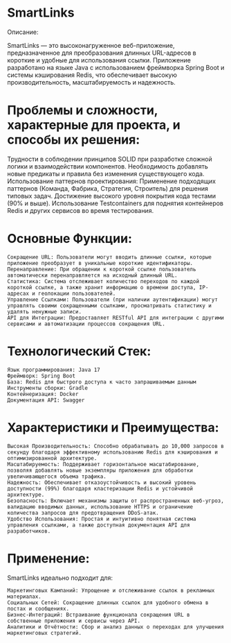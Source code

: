 # SmartLinks

Описание:

SmartLinks — это высоконагруженное веб-приложение, предназначенное для преобразования длинных URL-адресов в короткие и
удобные для использования ссылки. Приложение разработано на языке Java с использованием фреймворка Spring Boot и системы
кэширования Redis, что обеспечивает высокую производительность, масштабируемость и надежность.

# Проблемы и сложности, характерные для проекта, и способы их решения:

Трудности в соблюдении принципов SOLID при разработке сложной логики и взаимодействии компонентов.
Необходимость добавлять новые предикаты и правила без изменения существующего кода.
Использование паттернов проектирования: Применение подходящих паттернов (Команда, Фабрика, Стратегия, Строитель) для решения типовых задач.
Достижение высокого уровня покрытия кода тестами (90% и выше).
Использование Testcontainers для поднятия контейнеров Redis и других сервисов во время тестирования.

# Основные Функции:

    Сокращение URL: Пользователи могут вводить длинные ссылки, которые приложение преобразует в уникальные короткие идентификаторы.
    Перенаправление: При обращении к короткой ссылке пользователь автоматически перенаправляется на исходный длинный URL.
    Статистика: Система отслеживает количество переходов по каждой короткой ссылке, а также хранит информацию о времени доступа, IP-адресах и геолокации пользователей.
    Управление Ссылками: Пользователи (при наличии аутентификации) могут управлять своими сокращенными ссылками, просматривать статистику и удалять ненужные записи.
    API для Интеграции: Предоставляет RESTful API для интеграции с другими сервисами и автоматизации процессов сокращения URL.

# Технологический Стек:

    Язык программирования: Java 17
    Фреймворк: Spring Boot
    База: Redis для быстрого доступа к часто запрашиваемым данным
    Инструменты сборки: Gradle
    Контейнеризация: Docker 
    Документация API: Swagger

# Характеристики и Преимущества:

    Высокая Производительность: Способно обрабатывать до 10,000 запросов в секунду благодаря эффективному использованию Redis для кэширования и оптимизированной архитектуре.
    Масштабируемость: Поддерживает горизонтальное масштабирование, позволяя добавлять новые экземпляры приложения для обработки увеличивающегося объема трафика.
    Надежность: Обеспечивает отказоустойчивость и высокий уровень доступности (99%) благодаря кластеризации Redis и устойчивой архитектуре.
    Безопасность: Включает механизмы защиты от распространенных веб-угроз, валидацию вводимых данных, использование HTTPS и ограничение количества запросов для предотвращения DDoS-атак.
    Удобство Использования: Простая и интуитивно понятная система управления ссылками, а также доступная документация API для разработчиков.

# Применение:

SmartLinks идеально подходит для:

    Маркетинговых Кампаний: Упрощение и отслеживание ссылок в рекламных материалах.
    Социальных Сетей: Сокращение длинных ссылок для удобного обмена в постах и сообщениях.
    Бизнес-Интеграций: Встраивание функционала сокращения URL в собственные приложения и сервисы через API.
    Аналитики и Отчётности: Сбор и анализ данных о переходах для улучшения маркетинговых стратегий.